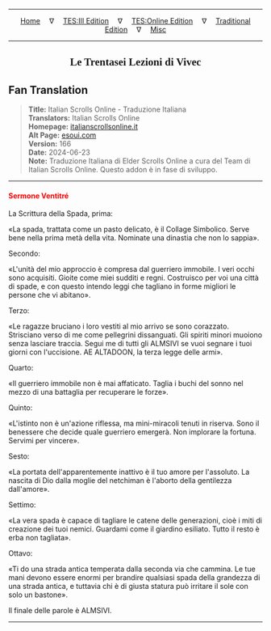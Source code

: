 
---

<!-- Jekyll Page Links -->

<center>
<a href="../../../../../index.html">Home</a>
&emsp;&nabla;&emsp;
<a href="../../../../index-tes3.html">TES:III Edition</a>
&emsp;&nabla;&emsp;
<a href="../../../../index-teso.html">TES:Online Edition</a>
&emsp;&nabla;&emsp;
<a href="../../../../index-traditional.html">Traditional Edition</a>
&emsp;&nabla;&emsp;
<a href="../../../../index-misc.html">Misc</a>
</center>

<!-- Markdown Body Below: -->

---

<center>
<h2><span style="font-family:Georgia">Le Trentasei Lezioni di Vivec</span></h2>
</center>

## Fan Translation

> __Title:__ Italian Scrolls Online - Traduzione Italiana\
> __Translators:__ Italian Scrolls Online\
> __Homepage:__ [italianscrollsonline.it][1]\
> __Alt Page:__ [esoui.com][2]\
> __Version:__ 166\
> __Date:__ 2024-06-23\
> __Note:__ Traduzione Italiana di Elder Scrolls Online a cura del Team di Italian Scrolls Online. Questo addon è in fase di sviluppo.

[1]: http://italianscrollsonline.it/
[2]: https://www.esoui.com/downloads/info2854-ItalianScrollsOnline-TraduzioneItaliana.html

---

#### <span style="color:red">Sermone Ventitré</span>

La Scrittura della Spada, prima:

«La spada, trattata come un pasto delicato, è il Collage Simbolico. Serve bene nella prima metà della vita. Nominate una dinastia che non lo sappia».

Secondo:

«L'unità del mio approccio è compresa dal guerriero immobile. I veri occhi sono acquisiti. Gioite come miei sudditi e regni. Costruisco per voi una città di spade, e con questo intendo leggi che tagliano in forme migliori le persone che vi abitano».

Terzo:

«Le ragazze bruciano i loro vestiti al mio arrivo se sono corazzato. Strisciano verso di me come pellegrini dissanguati. Gli spiriti minori muoiono senza lasciare traccia. Segui me di tutti gli ALMSIVI se vuoi segnare i tuoi giorni con l'uccisione. AE ALTADOON, la terza legge delle armi».

Quarto:

«Il guerriero immobile non è mai affaticato. Taglia i buchi del sonno nel mezzo di una battaglia per recuperare le forze».

Quinto:

«L'istinto non è un'azione riflessa, ma mini-miracoli tenuti in riserva. Sono il benessere che decide quale guerriero emergerà. Non implorare la fortuna. Servimi per vincere».

Sesto:

«La portata dell'apparentemente inattivo è il tuo amore per l'assoluto. La nascita di Dio dalla moglie del netchiman è l'aborto della gentilezza dall'amore».

Settimo:

«La vera spada è capace di tagliare le catene delle generazioni, cioè i miti di creazione dei tuoi nemici. Guardami come il giardino esiliato. Tutto il resto è erba non tagliata».

Ottavo:

«Ti do una strada antica temperata dalla seconda via che cammina. Le tue mani devono essere enormi per brandire qualsiasi spada della grandezza di una strada antica, e tuttavia chi è di giusta statura può irritare il sole con solo un bastone».

Il finale delle parole è ALMSIVI.

---
